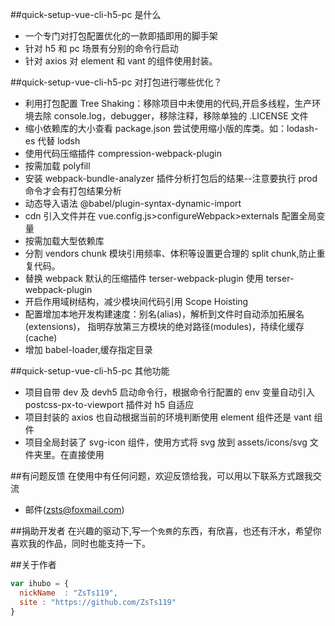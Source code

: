 ##quick-setup-vue-cli-h5-pc 是什么

- 一个专门对打包配置优化的一款即插即用的脚手架
- 针对 h5 和 pc 场景有分别的命令行启动
- 针对 axios 对 element 和 vant 的组件使用封装。

##quick-setup-vue-cli-h5-pc 对打包进行哪些优化？

- 利用打包配置 Tree Shaking：移除项目中未使用的代码,开启多线程，生产环境去除 console.log，debugger，移除注释，移除单独的 .LICENSE 文件
- 缩小依赖库的大小查看 package.json 尝试使用缩小版的库类。如：lodash-es 代替 lodsh
- 使用代码压缩插件 compression-webpack-plugin
- 按需加载 polyfill
- 安装 webpack-bundle-analyzer 插件分析打包后的结果--注意要执行 prod 命令才会有打包结果分析
- 动态导入语法 @babel/plugin-syntax-dynamic-import
- cdn 引入文件并在 vue.config.js>configureWebpack>externals 配置全局变量
- 按需加载大型依赖库
- 分割 vendors chunk 模块引用频率、体积等设置更合理的 split chunk,防止重复代码。
- 替换 webpack 默认的压缩插件 terser-webpack-plugin 使用 terser-webpack-plugin
- 开启作用域树结构，减少模块间代码引用 Scope Hoisting
- 配置增加本地开发构建速度：别名(alias)，解析到文件时自动添加拓展名(extensions)，
  指明存放第三方模块的绝对路径(modules)，持续化缓存 (cache)
- 增加 babel-loader,缓存指定目录

##quick-setup-vue-cli-h5-pc 其他功能

- 项目自带 dev 及 devh5 启动命令行，根据命令行配置的 env 变量自动引入 postcss-px-to-viewport 插件对 h5 自适应
- 项目封装的 axios 也自动根据当前的环境判断使用 element 组件还是 vant 组件
- 项目全局封装了 svg-icon 组件，使用方式将 svg 放到 assets/icons/svg 文件夹里。在直接使用<svg-icon class="svg名"></svg-icon>

##有问题反馈
在使用中有任何问题，欢迎反馈给我，可以用以下联系方式跟我交流

- 邮件(zsts@foxmail.com)

##捐助开发者
在兴趣的驱动下,写一个`免费`的东西，有欣喜，也还有汗水，希望你喜欢我的作品，同时也能支持一下。

##关于作者

```javascript
var ihubo = {
  nickName  : "ZsTs119",
  site : "https://github.com/ZsTs119"
}
```
